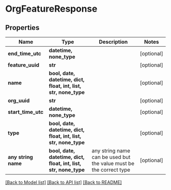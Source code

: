 # OrgFeatureResponse


## Properties
Name | Type | Description | Notes
------------ | ------------- | ------------- | -------------
**end_time_utc** | **datetime, none_type** |  | [optional] 
**feature_uuid** | **str** |  | [optional] 
**name** | **bool, date, datetime, dict, float, int, list, str, none_type** |  | [optional] 
**org_uuid** | **str** |  | [optional] 
**start_time_utc** | **datetime, none_type** |  | [optional] 
**type** | **bool, date, datetime, dict, float, int, list, str, none_type** |  | [optional] 
**any string name** | **bool, date, datetime, dict, float, int, list, str, none_type** | any string name can be used but the value must be the correct type | [optional]

[[Back to Model list]](../README.md#documentation-for-models) [[Back to API list]](../README.md#documentation-for-api-endpoints) [[Back to README]](../README.md)


